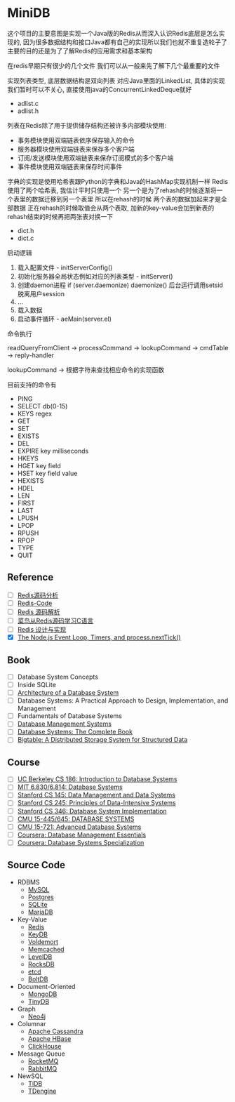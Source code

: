 # MiniDB

这个项目的主要意图是实现一个Java版的Redis从而深入认识Redis底层是怎么实现的, 
因为很多数据结构和接口Java都有自己的实现所以我们也就不重复造轮子了 
主要的目的还是为了了解Redis的应用需求和基本架构

在redis早期只有很少的几个文件 我们可以从一般来先了解下几个最重要的文件

实现列表类型, 底层数据结构是双向列表 对应Java里面的LinkedList, 具体的实现我们暂时可以不关心, 直接使用java的ConcurrentLinkedDeque就好

* adlist.c
* adlist.h

列表在Redis除了用于提供储存结构还被许多内部模块使用:

* 事务模块使用双端链表依序保存输入的命令
* 服务器模块使用双端链表来保存多个客户端
* 订阅/发送模块使用双端链表来保存订阅模式的多个客户端
* 事件模块使用双端链表来保存时间事件

字典的实现是使用哈希表跟Python的字典和Java的HashMap实现机制一样
Redis使用了两个哈希表, 
我估计平时只使用一个
另一个是为了rehash的时候逐渐将一个表里的数据迁移到另一个表里
所以在rehash的时候 两个表的数据加起来才是全部数据
正在rehash的时候取值会从两个表取, 加新的key-value会加到新表的
rehash结束的时候再把两张表对换一下

* dict.h
* dict.c

启动逻辑

1. 载入配置文件 - initServerConfig()
2. 初始化服务器全局状态例如对应的列表类型 - initServer()
3. 创建daemon进程 if (server.daemonize) daemonize() 后台运行调用setsid 脱离用户session
3. ...
4. 载入数据
5. 启动事件循环 - aeMain(server.el)

命令执行

readQueryFromClient -> processCommand -> lookupCommand -> cmdTable -> reply-handler

lookupCommand -> 根据字符来查找相应命令的实现函数

目前支持的命令有

* PING
* SELECT db(0-15)
* KEYS regex
* GET
* SET
* EXISTS
* DEL
* EXPIRE key milliseconds
* HKEYS
* HGET key field
* HSET key field value
* HEXISTS
* HDEL
* LEN
* FIRST
* LAST
* LPUSH
* LPOP
* RPUSH
* RPOP
* TYPE
* QUIT

## Reference

- [ ] [Redis源码分析](https://www.kancloud.cn/digest/redis-code/199030)
- [ ] [Redis-Code](https://github.com/linyiqun/Redis-Code)
- [ ] [Redis 源码解析](https://redissrc.readthedocs.io/en/latest/)
- [ ] [菜鸟从Redis源码学习C语言](http://www.shixinke.com/c/study-c-from-redis-source-code)
- [ ] [Redis 设计与实现](http://redisbook.com/)
- [x] [The Node.js Event Loop, Timers, and process.nextTick()](https://nodejs.org/en/docs/guides/event-loop-timers-and-nexttick/)

## Book

- [ ] Database System Concepts
- [ ] Inside SQLite
- [ ] [Architecture of a Database System](http://db.cs.berkeley.edu/papers/fntdb07-architecture.pdf)
- [ ] Database Systems: A Practical Approach to Design, Implementation, and Management
- [ ] Fundamentals of Database Systems
- [ ] [Database Management Systems](http://pages.cs.wisc.edu/~dbbook/)
- [ ] [Database Systems: The Complete Book](http://infolab.stanford.edu/~ullman/dscb.html)
- [ ] [Bigtable: A Distributed Storage System for Structured Data](https://static.googleusercontent.com/media/research.google.com/en//archive/bigtable-osdi06.pdf)

## Course

- [ ] [UC Berkeley CS 186: Introduction to Database Systems](https://cs186berkeley.net/)
- [ ] [MIT 6.830/6.814: Database Systems](https://ocw.mit.edu/courses/electrical-engineering-and-computer-science/6-830-database-systems-fall-2010)
- [ ] [Stanford CS 145: Data Management and Data Systems](https://cs145-fa19.github.io/)
- [ ] [Stanford CS 245: Principles of Data-Intensive Systems](http://web.stanford.edu/class/cs245/)
- [ ] [Stanford CS 346: Database System Implementation](https://web.stanford.edu/class/cs346)
- [ ] [CMU 15-445/645: DATABASE SYSTEMS](https://15445.courses.cs.cmu.edu)
- [ ] [CMU 15-721: Advanced Database Systems](https://15721.courses.cs.cmu.edu/)
- [ ] [Coursera: Database Management Essentials](https://www.coursera.org/learn/database-management)
- [ ] [Coursera: Database Systems Specialization](https://www.coursera.org/specializations/database-systems)

## Source Code

* RDBMS
  * [MySQL](https://github.com/mysql/mysql-server)
  * [Postgres](https://github.com/postgres/postgres)
  * [SQLite](https://sqlite.org/src/)
  * [MariaDB](https://github.com/MariaDB/server)
* Key-Value
  * [Redis](https://github.com/antirez/redis)
  * [KeyDB](https://github.com/JohnSully/KeyDB)
  * [Voldemort](https://github.com/voldemort/voldemort)
  * [Memcached](https://github.com/memcached/memcached)
  * [LevelDB](https://github.com/google/leveldb)
  * [RocksDB](https://github.com/facebook/rocksdb)
  * [etcd](https://github.com/etcd-io/etcd)
  * [BoltDB](https://github.com/boltdb/bolt)
* Document-Oriented
  * [MongoDB](https://github.com/mongodb/mongo)
  * [TinyDB](https://github.com/msiemens/tinydb)
* Graph
  * [Neo4j](https://github.com/neo4j/neo4j)
* Columnar
  * [Apache Cassandra](https://github.com/apache/cassandra)
  * [Apache HBase](https://github.com/apache/hbase)
  * [ClickHouse](https://github.com/ClickHouse/ClickHouse)
* Message Queue
  * [RocketMQ](https://github.com/apache/rocketmq)
  * [RabbitMQ](https://github.com/rabbitmq/rabbitmq-server)
* NewSQL
  * [TiDB](https://github.com/pingcap/tidb)
  * [TDengine](https://github.com/taosdata/TDengine)
